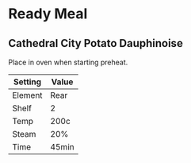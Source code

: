 # Ready Meal
## Cathedral City Potato Dauphinoise

Place in oven when starting preheat.

| Setting | Value |
|---------|-------|
| Element | Rear  |
| Shelf   | 2     |
| Temp    | 200c  |
| Steam   | 20%   |
| Time    | 45min |

